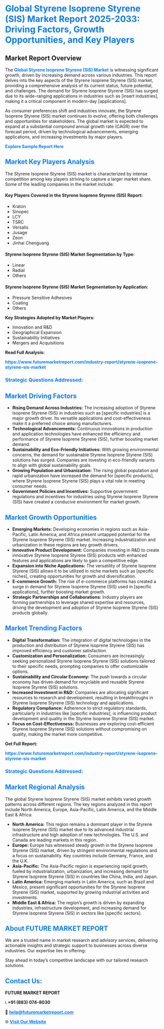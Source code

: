 <h1 style="color: #007BFF;">Global Styrene Isoprene Styrene (SIS) Market Report 2025-2033: Driving Factors, Growth Opportunities, and Key Players</h1>

<section id="overview">
<h2>Market Report Overview</h2>
<p>The <a href="https://www.futuremarketreport.com/industry-report/styrene-isoprene-styrene-sis-market" style="color: #007BFF; text-decoration: none;"><strong>Global Styrene Isoprene Styrene (SIS) Market</strong></a> is witnessing significant growth, driven by increasing demand across various industries. This report delves into the key aspects of the Styrene Isoprene Styrene (SIS) market, providing a comprehensive analysis of its current status, future potential, and challenges. The demand for Styrene Isoprene Styrene (SIS) has surged due to its wide-ranging applications in industries such as [insert industries], making it a critical component in modern-day [applications].</p>
<p>As consumer preferences shift and industries innovate, the Styrene Isoprene Styrene (SIS) market continues to evolve, offering both challenges and opportunities for stakeholders. The global market is expected to expand at a substantial compound annual growth rate (CAGR) over the forecast period, driven by technological advancements, emerging applications, and increasing investments by major players.</p>
</section>

<section id="overview">
<p><a href="https://www.futuremarketreport.com/request-sample/reportId=30106" style="color: #007BFF; text-decoration: none;"><strong>Explore Sample Report Here</strong></a></p>
</section>

<section id="key-players">
<h2 style="color: #007BFF;">Market Key Players Analysis</h2>
<p>The Styrene Isoprene Styrene (SIS) market is characterized by intense competition among key players striving to capture a larger market share. Some of the leading companies in the market include:</p>
<h4>Key Players Covered in the Styrene Isoprene Styrene (SIS) Report:</h4>
<ul><li>Kraton</li><li>Sinopec</li><li>LCY</li><li>TSRC</li><li>Versalis</li><li>Jusage</li><li>Zeon</li><li>Jinhai Chenguang</li></ul>
<h4>Styrene Isoprene Styrene (SIS) Market Segmentation by Type:</h4>
<ul><li>Linear</li><li>Radial</li><li>Others</li></ul>

<h4>Styrene Isoprene Styrene (SIS) Market Segmentation by Application:</h4>
<ul><li>Pressure Sensitive Adhesives</li><li>Coating</li><li>Others</li></ul>
<p><strong>Key Strategies Adopted by Market Players:</strong></p>
<ul>
<li>Innovation and R&D</li>
<li>Geographical Expansion</li>
<li>Sustainability Initiatives</li>
<li>Mergers and Acquisitions</li>
</ul>
</section>

<section>
<p><strong>Read Full Analysis: </strong></p><a href="https://www.futuremarketreport.com/industry-report/styrene-isoprene-styrene-sis-market" style="color: #007BFF; text-decoration: none;"><strong>https://www.futuremarketreport.com/industry-report/styrene-isoprene-styrene-sis-market</strong></a>
<h3 style="color: #007BFF;">Strategic Questions Addressed:</h3>
</section>

<section id="driving-factors">
<h2 style="color: #007BFF;">Market Driving Factors</h2>
<ul>
<li><strong>Rising Demand Across Industries:</strong> The increasing adoption of Styrene Isoprene Styrene (SIS) in industries such as [specific industries] is a major growth driver. Its versatile applications and cost-effectiveness make it a preferred choice among manufacturers.</li>
<li><strong>Technological Advancements:</strong> Continuous innovations in production and application technologies have enhanced the efficiency and performance of Styrene Isoprene Styrene (SIS), further boosting market demand.</li>
<li><strong>Sustainability and Eco-Friendly Initiatives:</strong> With growing environmental concerns, the demand for sustainable Styrene Isoprene Styrene (SIS) solutions has surged. Companies are investing in eco-friendly variants to align with global sustainability goals.</li>
<li><strong>Growing Population and Urbanization:</strong> The rising global population and rapid urbanization have increased the demand for [specific products], where Styrene Isoprene Styrene (SIS) plays a vital role in meeting consumer needs.</li>
<li><strong>Government Policies and Incentives:</strong> Supportive government regulations and incentives for industries using Styrene Isoprene Styrene (SIS) have created a conducive environment for market growth.</li>
</ul>
</section>

<section id="growth-opportunities">
<h2 style="color: #007BFF;">Market Growth Opportunities</h2>
<ul>
<li><strong>Emerging Markets:</strong> Developing economies in regions such as Asia-Pacific, Latin America, and Africa present untapped potential for the Styrene Isoprene Styrene (SIS) market. Increasing industrialization and urbanization in these regions are key growth drivers.</li>
<li><strong>Innovative Product Development:</strong> Companies investing in R&D to create innovative Styrene Isoprene Styrene (SIS) products with enhanced features and applications are likely to gain a competitive edge.</li>
<li><strong>Expansion into Niche Applications:</strong> The versatility of Styrene Isoprene Styrene (SIS) allows it to be utilized in niche markets such as [specific niches], creating opportunities for growth and diversification.</li>
<li><strong>E-commerce Growth:</strong> The rise of e-commerce platforms has created a surge in demand for Styrene Isoprene Styrene (SIS) used in [specific applications], further boosting market growth.</li>
<li><strong>Strategic Partnerships and Collaborations:</strong> Industry players are forming partnerships to leverage shared expertise and resources, driving the development and adoption of Styrene Isoprene Styrene (SIS) products globally.</li>
</ul>
</section>

<section id="trending-factors">
<h2 style="color: #007BFF;">Market Trending Factors</h2>
<ul>
<li><strong>Digital Transformation:</strong> The integration of digital technologies in the production and distribution of Styrene Isoprene Styrene (SIS) has improved efficiency and customer satisfaction.</li>
<li><strong>Customization and Personalization:</strong> Consumers are increasingly seeking personalized Styrene Isoprene Styrene (SIS) solutions tailored to their specific needs, prompting companies to offer customizable options.</li>
<li><strong>Sustainability and Circular Economy:</strong> The push towards a circular economy has driven demand for recyclable and reusable Styrene Isoprene Styrene (SIS) solutions.</li>
<li><strong>Increased Investment in R&D:</strong> Companies are allocating significant resources to research and development, resulting in breakthroughs in Styrene Isoprene Styrene (SIS) technology and applications.</li>
<li><strong>Regulatory Compliance:</strong> Adherence to strict regulatory standards, particularly in industries like [specific industries], is influencing product development and quality in the Styrene Isoprene Styrene (SIS) market.</li>
<li><strong>Focus on Cost-Effectiveness:</strong> Businesses are exploring cost-efficient Styrene Isoprene Styrene (SIS) solutions without compromising on quality, making the market more competitive.</li>
</ul>
</section>

<section>
<p><strong>Get Full Report: </strong></p><a href="https://www.futuremarketreport.com/industry-report/styrene-isoprene-styrene-sis-market" style="color: #007BFF; text-decoration: none;"><strong>https://www.futuremarketreport.com/industry-report/styrene-isoprene-styrene-sis-market</strong></a>
<h3 style="color: #007BFF;">Strategic Questions Addressed:</h3>
</section>


<section id="regional-analysis">
<h2 style="color: #007BFF;">Market Regional Analysis</h2>
<p>The global Styrene Isoprene Styrene (SIS) market exhibits varied growth patterns across different regions. The key regions analyzed in this report include North America, Europe, Asia-Pacific, Latin America, and the Middle East & Africa:</p>
<ul>
<li><strong>North America:</strong> This region remains a dominant player in the Styrene Isoprene Styrene (SIS) market due to its advanced industrial infrastructure and high adoption of new technologies. The U.S. and Canada are leading markets in this region.</li>
<li><strong>Europe:</strong> Europe has witnessed steady growth in the Styrene Isoprene Styrene (SIS) market, driven by stringent environmental regulations and a focus on sustainability. Key countries include Germany, France, and the U.K.</li>
<li><strong>Asia-Pacific:</strong> The Asia-Pacific region is experiencing rapid growth, fueled by industrialization, urbanization, and increasing demand for Styrene Isoprene Styrene (SIS) in countries like China, India, and Japan.</li>
<li><strong>Latin America:</strong> Emerging markets in Latin America, such as Brazil and Mexico, present significant opportunities for the Styrene Isoprene Styrene (SIS) market, supported by growing industrial activities and investments.</li>
<li><strong>Middle East & Africa:</strong> The region’s growth is driven by expanding industries, infrastructure development, and increasing demand for Styrene Isoprene Styrene (SIS) in sectors like [specific sectors].</li>
</ul>
</section>

<footer>
<h2 style="color: #007BFF;">About FUTURE MARKET REPORT</h2>
<p>We are a trusted name in market research and advisory services, delivering actionable insights and strategic support to businesses across diverse industries. Our expertise lies in offering:</p>

<p>Stay ahead in today’s competitive landscape with our tailored research solutions.</p>

<h2 style="color: #007BFF;">Contact Us:</h2>
<p><strong>FUTURE MARKET REPORT</strong></p>
<p>📞 <strong>+91 (883) 074-8030</strong></p>
<p>📧 <strong><a href="mailto:help@futuremarketreport.com" style="color: #007BFF;">help@futuremarketreport.com</a></strong></p>
<p>🌐 <strong><a href="https://www.futuremarketreport.com/" style="color: #007BFF;">Visit Our Website</a></strong></p>
</footer>